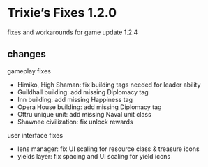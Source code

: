 # Trixie’s Fixes 1.2.0
fixes and workarounds for game update 1.2.4

## changes
gameplay fixes
- Himiko, High Shaman: fix building tags needed for leader ability
- Guildhall building: add missing Diplomacy tag
- Inn building: add missing Happiness tag
- Opera House building: add missing Diplomacy tag
- Ottru unique unit: add missing Naval unit class
- Shawnee civilization: fix unlock rewards

user interface fixes
- lens manager: fix UI scaling for resource class & treasure icons
- yields layer: fix spacing and UI scaling for yield icons
